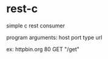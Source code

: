# rest-c
simple c rest consumer

program arguments:
host port type url

ex:
httpbin.org 80 GET "/get"

